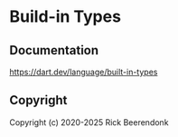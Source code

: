 # Build-in Types

## Documentation

https://dart.dev/language/built-in-types

## Copyright

Copyright (c) 2020-2025 Rick Beerendonk
